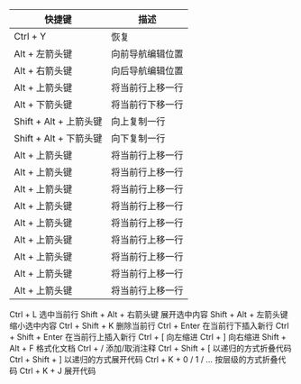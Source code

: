| 快捷键 | 描述 |
| ------ | ------ |
| Ctrl + Y | 恢复 |
| Alt + 左箭头键 | 向前导航编辑位置 |
| Alt + 右箭头键 | 向后导航编辑位置 |
| Alt + 上箭头键 | 将当前行上移一行 |
| Alt + 下箭头键 | 将当前行下移一行 |
| Shift + Alt + 上箭头键 | 向上复制一行 |
| Shift + Alt + 下箭头键 | 向下复制一行 |
| Alt + 上箭头键 | 将当前行上移一行 |
| Alt + 上箭头键 | 将当前行上移一行 |
| Alt + 上箭头键 | 将当前行上移一行 |
| Alt + 上箭头键 | 将当前行上移一行 |
| Alt + 上箭头键 | 将当前行上移一行 |
| Alt + 上箭头键 | 将当前行上移一行 |
| Alt + 上箭头键 | 将当前行上移一行 |
| Alt + 上箭头键 | 将当前行上移一行 |
| Alt + 上箭头键 | 将当前行上移一行 |

	
Ctrl + L	选中当前行
Shift + Alt + 右箭头键	展开选中内容
Shift + Alt + 左箭头键	缩小选中内容
Ctrl + Shift + K	删除当前行
Ctrl + Enter	在当前行下插入新行
Ctrl + Shift + Enter	在当前行上插入新行
Ctrl + [	向左缩进
Ctrl + ]	向右缩进
Shift + Alt + F	格式化文档
Ctrl + /	添加/取消注释
Ctrl + Shift + [	以递归的方式折叠代码
Ctrl + Shift + ]	以递归的方式展开代码
Ctrl + K + 0 / 1 / …	按层级的方式折叠代码
Ctrl + K + J	展开代码
